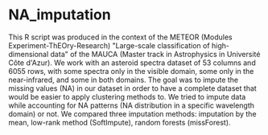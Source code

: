 # NA_imputation

This R script was produced in the context of the METEOR (Modules Experiment-ThEOry-Research) "Large-scale classification of high-dimensional data" of the MAUCA (Master track in Astrophysics in Université Côte d'Azur). We work with an asteroid spectra dataset of 53 columns and 6055 rows, with some spectra only in the visible domain, some only in the near-infrared, and some in both domains. The goal was to impute the missing values (NA) in our dataset in order to have a complete dataset that would be easier to apply clustering methods to. We tried to impute data while accounting for NA patterns (NA distribution in a specific wavelength domain) or not. We compared three imputation methods: imputation by the mean, low-rank method (SoftImpute), random forests (missForest).

